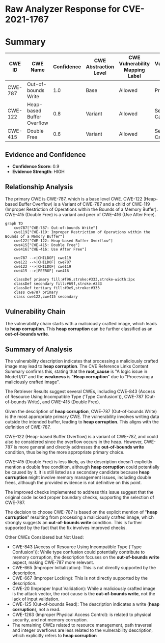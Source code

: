 # Raw Analyzer Response for CVE-2021-1767

# Summary
| CWE ID | CWE Name | Confidence | CWE Abstraction Level | CWE Vulnerability Mapping Label | CWE-Vulnerability Mapping Notes |
|---|---|---|---|---|---|
| CWE-787 | Out-of-bounds Write | 1.0 | Base | Allowed | Primary CWE |
| CWE-122 | Heap-based Buffer Overflow | 0.8 | Variant | Allowed | Secondary Candidate |
| CWE-415 | Double Free | 0.6 | Variant | Allowed | Secondary Candidate |

## Evidence and Confidence

*   **Confidence Score:** 0.9
*   **Evidence Strength:** HIGH

## Relationship Analysis
The primary CWE is CWE-787, which is a base level CWE. CWE-122 (Heap-based Buffer Overflow) is a Variant of CWE-787 and a child of CWE-119 (Improper Restriction of Operations within the Bounds of a Memory Buffer). CWE-415 (Double Free) is a variant and peer of CWE-416 (Use After Free).

```mermaid
graph TD
    cwe787["CWE-787: Out-of-bounds Write"]
    cwe119["CWE-119: Improper Restriction of Operations within the Bounds of a Memory Buffer"]
    cwe122["CWE-122: Heap-based Buffer Overflow"]
    cwe415["CWE-415: Double Free"]
    cwe416["CWE-416: Use After Free"]

    cwe787 -->|CHILDOF| cwe119
    cwe122 -->|CHILDOF| cwe787
    cwe122 -->|CHILDOF| cwe119
    cwe415 -->|PEEROF| cwe416
    
    classDef primary fill:#f96,stroke:#333,stroke-width:2px
    classDef secondary fill:#69f,stroke:#333
    classDef tertiary fill:#9e9,stroke:#333
    class cwe787 primary
    class cwe122,cwe415 secondary
```

## Vulnerability Chain
The vulnerability chain starts with a maliciously crafted image, which leads to **heap corruption**. This **heap corruption** can be further classified as an **out-of-bounds write**.

## Summary of Analysis
The vulnerability description indicates that processing a maliciously crafted image may lead to **heap corruption**. The CVE Reference Links Content Summary confirms this, stating that the **root_cause** is "A logic issue in Model I/O" and the **weakness** is "**Heap corruption**" due to "Processing a maliciously crafted image".

The Retriever Results suggest several CWEs, including CWE-843 (Access of Resource Using Incompatible Type ('Type Confusion')), CWE-787 (Out-of-bounds Write), and CWE-415 (Double Free).

Given the description of **heap corruption**, CWE-787 (Out-of-bounds Write) is the most appropriate primary CWE. The vulnerability involves writing data outside the intended buffer, leading to **heap corruption**. This aligns with the definition of CWE-787.

CWE-122 (Heap-based Buffer Overflow) is a variant of CWE-787, and could also be considered since the overflow occurs in the heap. However, CWE-787 is more general and directly addresses the **out-of-bounds write** condition, thus being the more appropriate primary choice.

CWE-415 (Double Free) is less likely, as the description doesn't explicitly mention a double free condition, although **heap corruption** could potentially be caused by it. It is still listed as a secondary candidate because **heap corruption** might involve memory management issues, including double frees, although the provided evidence is not definitive on this point.

The improved checks implemented to address this issue suggest that the original code lacked proper boundary checks, supporting the selection of CWE-787.

The decision to choose CWE-787 is based on the explicit mention of "**heap corruption**" resulting from processing a maliciously crafted image, which strongly suggests an **out-of-bounds write** condition. This is further supported by the fact that the fix involves improved checks.

Other CWEs Considered but Not Used:

*   CWE-843 (Access of Resource Using Incompatible Type ('Type Confusion')): While type confusion could potentially contribute to memory corruption, the description focuses on the **out-of-bounds write** aspect, making CWE-787 more relevant.
*   CWE-665 (Improper Initialization): This is not directly supported by the description.
*   CWE-667 (Improper Locking): This is not directly supported by the description.
*   CWE-20 (Improper Input Validation): While a maliciously crafted image is the attack vector, the root cause is the **out-of-bounds write**, not the lack of input validation.
*   CWE-125 (Out-of-bounds Read): The description indicates a write (**heap corruption**), not a read.
* CWE-1263 (Improper Physical Access Control): is related to physical security, and not memory corruption.
* The remaining CWEs related to resource management, path traversal and integer overflows are less related to the vulnerability description, which explicitly refers to **heap corruption**